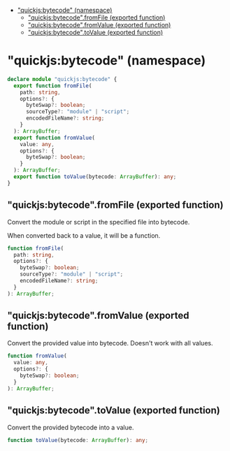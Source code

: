 - ["quickjs:bytecode" (namespace)](#quickjsbytecode-namespace)
  - ["quickjs:bytecode".fromFile (exported function)](#quickjsbytecodefromfile-exported-function)
  - ["quickjs:bytecode".fromValue (exported function)](#quickjsbytecodefromvalue-exported-function)
  - ["quickjs:bytecode".toValue (exported function)](#quickjsbytecodetovalue-exported-function)

# "quickjs:bytecode" (namespace)

```ts
declare module "quickjs:bytecode" {
  export function fromFile(
    path: string,
    options?: {
      byteSwap?: boolean;
      sourceType?: "module" | "script";
      encodedFileName?: string;
    }
  ): ArrayBuffer;
  export function fromValue(
    value: any,
    options?: {
      byteSwap?: boolean;
    }
  ): ArrayBuffer;
  export function toValue(bytecode: ArrayBuffer): any;
}
```

## "quickjs:bytecode".fromFile (exported function)

Convert the module or script in the specified file into bytecode.

When converted back to a value, it will be a function.

```ts
function fromFile(
  path: string,
  options?: {
    byteSwap?: boolean;
    sourceType?: "module" | "script";
    encodedFileName?: string;
  }
): ArrayBuffer;
```

## "quickjs:bytecode".fromValue (exported function)

Convert the provided value into bytecode. Doesn't work with all values.

```ts
function fromValue(
  value: any,
  options?: {
    byteSwap?: boolean;
  }
): ArrayBuffer;
```

## "quickjs:bytecode".toValue (exported function)

Convert the provided bytecode into a value.

```ts
function toValue(bytecode: ArrayBuffer): any;
```
